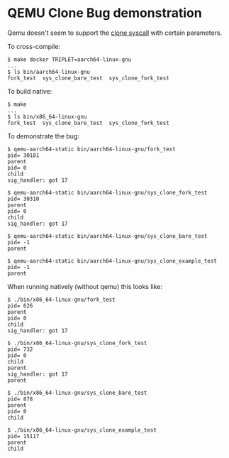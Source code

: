 # QEMU Clone Bug demonstration

Qemu doesn't seem to support the [clone syscall](https://linux.die.net/man/2/clone) with certain parameters.

To cross-compile:

```
$ make docker TRIPLET=aarch64-linux-gnu
...
$ ls bin/aarch64-linux-gnu
fork_test  sys_clone_bare_test  sys_clone_fork_test
```

To build native:
```
$ make
...
$ ls bin/x86_64-linux-gnu
fork_test  sys_clone_bare_test  sys_clone_fork_test
```

To demonstrate the bug:
```
$ qemu-aarch64-static bin/aarch64-linux-gnu/fork_test
pid= 30181
parent
pid= 0
child
sig_handler: got 17

$ qemu-aarch64-static bin/aarch64-linux-gnu/sys_clone_fork_test
pid= 30310
parent
pid= 0
child
sig_handler: got 17

$ qemu-aarch64-static bin/aarch64-linux-gnu/sys_clone_bare_test
pid= -1
parent

$ qemu-aarch64-static bin/aarch64-linux-gnu/sys_clone_example_test
pid= -1
parent
```

When running natively (without qemu) this looks like:
```
$ ./bin/x86_64-linux-gnu/fork_test
pid= 626
parent
pid= 0
child
sig_handler: got 17

$ ./bin/x86_64-linux-gnu/sys_clone_fork_test
pid= 732
pid= 0
child
parent
sig_handler: got 17
parent

$ ./bin/x86_64-linux-gnu/sys_clone_bare_test
pid= 878
parent
pid= 0
child

$ ./bin/x86_64-linux-gnu/sys_clone_example_test
pid= 15117
parent
child
```